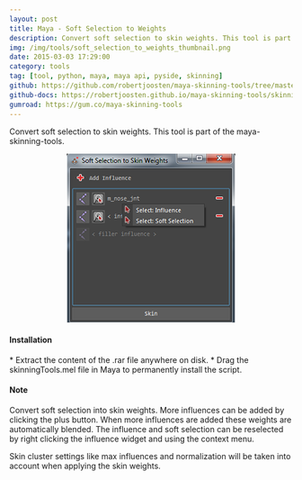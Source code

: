 ```yaml
---
layout: post
title: Maya - Soft Selection to Weights
description: Convert soft selection to skin weights. This tool is part of the maya-skinning-tools.
img: /img/tools/soft_selection_to_weights_thumbnail.png
date: 2015-03-03 17:29:00
category: tools
tag: [tool, python, maya, maya api, pyside, skinning]
github: https://github.com/robertjoosten/maya-skinning-tools/tree/master/scripts/skinning/tools/soft_selection_weights
github-docs: https://robertjoosten.github.io/maya-skinning-tools/skinning.tools.soft_selection_weights
gumroad: https://gum.co/maya-skinning-tools
---
```

<p class="justify">Convert soft selection to skin weights. This tool is part of the maya-skinning-tools.</p>

<p align="center"><img src="/img/tools/soft_selection_to_weights_thumbnail.png"/></p>

<h4>Installation</h4> 
* Extract the content of the .rar file anywhere on disk.
* Drag the skinningTools.mel file in Maya to permanently install the script.

<h4>Note</h4>
<p class="justify">Convert soft selection into skin weights. More influences can be added by clicking the plus button. When more influences are added these weights are automatically blended. The influence and soft selection can be reselected by right clicking the influence widget and using the context menu.</p>

<p class="justify">Skin cluster settings like max influences and normalization will be taken into account when applying the skin weights.</p>